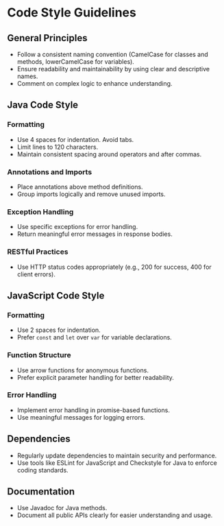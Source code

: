 # Code Style Guidelines

## General Principles
- Follow a consistent naming convention (CamelCase for classes and methods, lowerCamelCase for variables).
- Ensure readability and maintainability by using clear and descriptive names.
- Comment on complex logic to enhance understanding.

## Java Code Style

### Formatting
- Use 4 spaces for indentation. Avoid tabs.
- Limit lines to 120 characters.
- Maintain consistent spacing around operators and after commas.

### Annotations and Imports
- Place annotations above method definitions.
- Group imports logically and remove unused imports.

### Exception Handling
- Use specific exceptions for error handling. 
- Return meaningful error messages in response bodies.

### RESTful Practices
- Use HTTP status codes appropriately (e.g., 200 for success, 400 for client errors).

## JavaScript Code Style

### Formatting
- Use 2 spaces for indentation.
- Prefer `const` and `let` over `var` for variable declarations.

### Function Structure
- Use arrow functions for anonymous functions.
- Prefer explicit parameter handling for better readability.

### Error Handling
- Implement error handling in promise-based functions.
- Use meaningful messages for logging errors.

## Dependencies
- Regularly update dependencies to maintain security and performance.
- Use tools like ESLint for JavaScript and Checkstyle for Java to enforce coding standards.

## Documentation
- Use Javadoc for Java methods.
- Document all public APIs clearly for easier understanding and usage.
